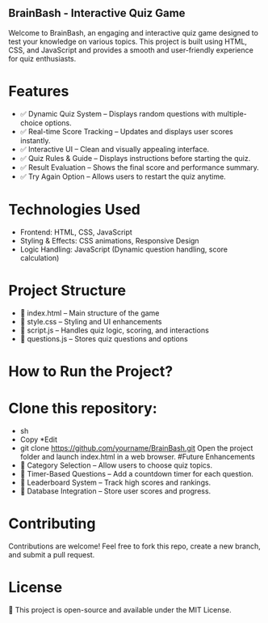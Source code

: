## BrainBash - Interactive Quiz Game
Welcome to BrainBash, an engaging and interactive quiz game designed to test your knowledge on various topics. This project is built using HTML, CSS, and JavaScript and provides a smooth and user-friendly experience for quiz enthusiasts.

# Features
* ✅ Dynamic Quiz System – Displays random questions with multiple-choice options.
* ✅ Real-time Score Tracking – Updates and displays user scores instantly.
* ✅ Interactive UI – Clean and visually appealing interface.
* ✅ Quiz Rules & Guide – Displays instructions before starting the quiz.
* ✅ Result Evaluation – Shows the final score and performance summary.
* ✅ Try Again Option – Allows users to restart the quiz anytime.

# Technologies Used
* Frontend: HTML, CSS, JavaScript
* Styling & Effects: CSS animations, Responsive Design
* Logic Handling: JavaScript (Dynamic question handling, score calculation)
# Project Structure
* 📂 index.html – Main structure of the game
* 📂 style.css – Styling and UI enhancements
* 📂 script.js – Handles quiz logic, scoring, and interactions
* 📂 questions.js – Stores quiz questions and options

# How to Run the Project?
# Clone this repository:
* sh
* Copy
*Edit
* git clone https://github.com/yourname/BrainBash.git
Open the project folder and launch index.html in a web browser.
#Future Enhancements
* 🚀 Category Selection – Allow users to choose quiz topics.
* 🚀 Timer-Based Questions – Add a countdown timer for each question.
* 🚀 Leaderboard System – Track high scores and rankings.
* 🚀 Database Integration – Store user scores and progress.

# Contributing
Contributions are welcome! Feel free to fork this repo, create a new branch, and submit a pull request.

# License
📝 This project is open-source and available under the MIT License.
